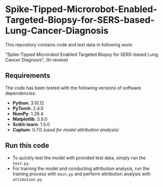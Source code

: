 # Spike-Tipped-Microrobot-Enabled-Targeted-Biopsy-for-SERS-based-Lung-Cancer-Diagnosis
This repository contains code and test data in following work:

"Spike-Tipped Microrobot Enabled Targeted Biopsy for SERS-based Lung Cancer Diagnosis", (In review)
## Requirements
The code has been tested with the following versions of software dependencies:

- **Python**: 3.10.12
- **PyTorch**: 2.4.0
- **NumPy**: 1.26.4
- **Matplotlib**: 3.9.0
- **Scikit-learn**: 1.5.0
- **Captum**: 0.7.0 *(used for model attribution analysis)*
## Run this code
* To quickly test the model with provided test data, simply run the `test.py`.
* For training the model and conducting attribution analysis, 
run the training process with `main.py` and perform attribution analysis with `attibution.py`